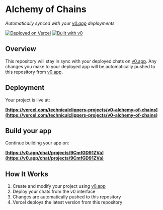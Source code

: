 # Alchemy of Chains

*Automatically synced with your [v0.app](https://v0.app) deployments*

[![Deployed on Vercel](https://img.shields.io/badge/Deployed%20on-Vercel-black?style=for-the-badge&logo=vercel)](https://vercel.com/technicalclippers-projects/v0-alchemy-of-chains)
[![Built with v0](https://img.shields.io/badge/Built%20with-v0.app-black?style=for-the-badge)](https://v0.app/chat/projects/9CmfGD91ZVa)

## Overview

This repository will stay in sync with your deployed chats on [v0.app](https://v0.app).
Any changes you make to your deployed app will be automatically pushed to this repository from [v0.app](https://v0.app).

## Deployment

Your project is live at:

**[https://vercel.com/technicalclippers-projects/v0-alchemy-of-chains](https://vercel.com/technicalclippers-projects/v0-alchemy-of-chains)**

## Build your app

Continue building your app on:

**[https://v0.app/chat/projects/9CmfGD91ZVa](https://v0.app/chat/projects/9CmfGD91ZVa)**

## How It Works

1. Create and modify your project using [v0.app](https://v0.app)
2. Deploy your chats from the v0 interface
3. Changes are automatically pushed to this repository
4. Vercel deploys the latest version from this repository
